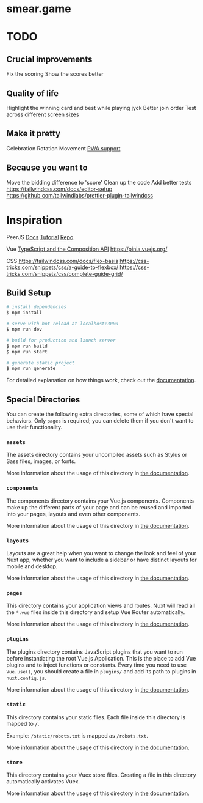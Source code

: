 # smear.game

# TODO

## Crucial improvements

Fix the scoring
Show the scores better

## Quality of life

Highlight the winning card and best while playing
jyck
Better join order
Test across different screen sizes

## Make it pretty

Celebration
Rotation
Movement
[PWA support](https://pwa.nuxtjs.org/)

## Because you want to

Move the bidding difference to 'score'
Clean up the code
Add better tests
https://tailwindcss.com/docs/editor-setup
https://github.com/tailwindlabs/prettier-plugin-tailwindcss

# Inspiration

PeerJS
[Docs](https://peerjs.com/docs/)
[Tutorial](https://www.toptal.com/webrtc/taming-webrtc-with-peerjs)
[Repo](https://github.com/hjr265/arteegee/blob/master/public/assets/js/arteegee.js)

Vue
[TypeScript and the Composition API](https://vuejs.org/guide/typescript/composition-api.html)
https://pinia.vuejs.org/

CSS
https://tailwindcss.com/docs/flex-basis
https://css-tricks.com/snippets/css/a-guide-to-flexbox/
https://css-tricks.com/snippets/css/complete-guide-grid/

## Build Setup

```bash
# install dependencies
$ npm install

# serve with hot reload at localhost:3000
$ npm run dev

# build for production and launch server
$ npm run build
$ npm run start

# generate static project
$ npm run generate
```

For detailed explanation on how things work, check out the [documentation](https://nuxtjs.org).

## Special Directories

You can create the following extra directories, some of which have special behaviors. Only `pages` is required; you can delete them if you don't want to use their functionality.

### `assets`

The assets directory contains your uncompiled assets such as Stylus or Sass files, images, or fonts.

More information about the usage of this directory in [the documentation](https://nuxtjs.org/docs/2.x/directory-structure/assets).

### `components`

The components directory contains your Vue.js components. Components make up the different parts of your page and can be reused and imported into your pages, layouts and even other components.

More information about the usage of this directory in [the documentation](https://nuxtjs.org/docs/2.x/directory-structure/components).

### `layouts`

Layouts are a great help when you want to change the look and feel of your Nuxt app, whether you want to include a sidebar or have distinct layouts for mobile and desktop.

More information about the usage of this directory in [the documentation](https://nuxtjs.org/docs/2.x/directory-structure/layouts).

### `pages`

This directory contains your application views and routes. Nuxt will read all the `*.vue` files inside this directory and setup Vue Router automatically.

More information about the usage of this directory in [the documentation](https://nuxtjs.org/docs/2.x/get-started/routing).

### `plugins`

The plugins directory contains JavaScript plugins that you want to run before instantiating the root Vue.js Application. This is the place to add Vue plugins and to inject functions or constants. Every time you need to use `Vue.use()`, you should create a file in `plugins/` and add its path to plugins in `nuxt.config.js`.

More information about the usage of this directory in [the documentation](https://nuxtjs.org/docs/2.x/directory-structure/plugins).

### `static`

This directory contains your static files. Each file inside this directory is mapped to `/`.

Example: `/static/robots.txt` is mapped as `/robots.txt`.

More information about the usage of this directory in [the documentation](https://nuxtjs.org/docs/2.x/directory-structure/static).

### `store`

This directory contains your Vuex store files. Creating a file in this directory automatically activates Vuex.

More information about the usage of this directory in [the documentation](https://nuxtjs.org/docs/2.x/directory-structure/store).
